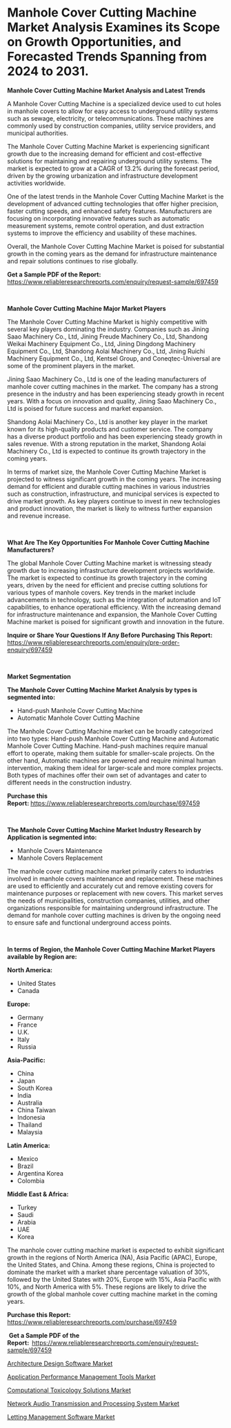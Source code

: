 <p><h1>Manhole Cover Cutting Machine Market Analysis Examines its Scope on Growth Opportunities, and Forecasted Trends Spanning from 2024 to 2031.</h1></p><p><strong>Manhole Cover Cutting Machine Market Analysis and Latest Trends</strong></p>
<p><p>A Manhole Cover Cutting Machine is a specialized device used to cut holes in manhole covers to allow for easy access to underground utility systems such as sewage, electricity, or telecommunications. These machines are commonly used by construction companies, utility service providers, and municipal authorities.</p><p>The Manhole Cover Cutting Machine Market is experiencing significant growth due to the increasing demand for efficient and cost-effective solutions for maintaining and repairing underground utility systems. The market is expected to grow at a CAGR of 13.2% during the forecast period, driven by the growing urbanization and infrastructure development activities worldwide.</p><p>One of the latest trends in the Manhole Cover Cutting Machine Market is the development of advanced cutting technologies that offer higher precision, faster cutting speeds, and enhanced safety features. Manufacturers are focusing on incorporating innovative features such as automatic measurement systems, remote control operation, and dust extraction systems to improve the efficiency and usability of these machines.</p><p>Overall, the Manhole Cover Cutting Machine Market is poised for substantial growth in the coming years as the demand for infrastructure maintenance and repair solutions continues to rise globally.</p></p>
<p><strong>Get a Sample PDF of the Report:&nbsp;</strong> <a href="https://www.reliableresearchreports.com/enquiry/request-sample/697459">https://www.reliableresearchreports.com/enquiry/request-sample/697459</a></p>
<p>&nbsp;</p>
<p><strong>Manhole Cover Cutting Machine Major Market Players</strong></p>
<p><p>The Manhole Cover Cutting Machine Market is highly competitive with several key players dominating the industry. Companies such as Jining Saao Machinery Co., Ltd, Jining Freude Machinery Co., Ltd, Shandong Weikai Machinery Equipment Co., Ltd, Jining Dingdong Machinery Equipment Co., Ltd, Shandong Aolai Machinery Co., Ltd, Jining Ruichi Machinery Equipment Co., Ltd, Kentsel Group, and Coneqtec-Universal are some of the prominent players in the market.</p><p>Jining Saao Machinery Co., Ltd is one of the leading manufacturers of manhole cover cutting machines in the market. The company has a strong presence in the industry and has been experiencing steady growth in recent years. With a focus on innovation and quality, Jining Saao Machinery Co., Ltd is poised for future success and market expansion.</p><p>Shandong Aolai Machinery Co., Ltd is another key player in the market known for its high-quality products and customer service. The company has a diverse product portfolio and has been experiencing steady growth in sales revenue. With a strong reputation in the market, Shandong Aolai Machinery Co., Ltd is expected to continue its growth trajectory in the coming years.</p><p>In terms of market size, the Manhole Cover Cutting Machine Market is projected to witness significant growth in the coming years. The increasing demand for efficient and durable cutting machines in various industries such as construction, infrastructure, and municipal services is expected to drive market growth. As key players continue to invest in new technologies and product innovation, the market is likely to witness further expansion and revenue increase.</p></p>
<p>&nbsp;</p>
<p><strong>What Are The Key Opportunities For Manhole Cover Cutting Machine Manufacturers?</strong></p>
<p><p>The global Manhole Cover Cutting Machine market is witnessing steady growth due to increasing infrastructure development projects worldwide. The market is expected to continue its growth trajectory in the coming years, driven by the need for efficient and precise cutting solutions for various types of manhole covers. Key trends in the market include advancements in technology, such as the integration of automation and IoT capabilities, to enhance operational efficiency. With the increasing demand for infrastructure maintenance and expansion, the Manhole Cover Cutting Machine market is poised for significant growth and innovation in the future.</p></p>
<p><strong>Inquire or Share Your Questions If Any Before Purchasing This Report:</strong> <a href="https://www.reliableresearchreports.com/enquiry/pre-order-enquiry/697459">https://www.reliableresearchreports.com/enquiry/pre-order-enquiry/697459</a></p>
<p>&nbsp;</p>
<p><strong>Market Segmentation</strong></p>
<p><strong>The Manhole Cover Cutting Machine Market Analysis by types is segmented into:</strong></p>
<p><ul><li>Hand-push Manhole Cover Cutting Machine</li><li>Automatic Manhole Cover Cutting Machine</li></ul></p>
<p><p>The Manhole Cover Cutting Machine market can be broadly categorized into two types: Hand-push Manhole Cover Cutting Machine and Automatic Manhole Cover Cutting Machine. Hand-push machines require manual effort to operate, making them suitable for smaller-scale projects. On the other hand, Automatic machines are powered and require minimal human intervention, making them ideal for larger-scale and more complex projects. Both types of machines offer their own set of advantages and cater to different needs in the construction industry.</p></p>
<p><strong>Purchase this Report:&nbsp;</strong><a href="https://www.reliableresearchreports.com/purchase/697459">https://www.reliableresearchreports.com/purchase/697459</a></p>
<p>&nbsp;</p>
<p><strong>The Manhole Cover Cutting Machine Market Industry Research by Application is segmented into:</strong></p>
<p><ul><li>Manhole Covers Maintenance</li><li>Manhole Covers Replacement</li></ul></p>
<p><p>The manhole cover cutting machine market primarily caters to industries involved in manhole covers maintenance and replacement. These machines are used to efficiently and accurately cut and remove existing covers for maintenance purposes or replacement with new covers. This market serves the needs of municipalities, construction companies, utilities, and other organizations responsible for maintaining underground infrastructure. The demand for manhole cover cutting machines is driven by the ongoing need to ensure safe and functional underground access points.</p></p>
<p>&nbsp;</p>
<p><strong>In terms of Region, the Manhole Cover Cutting Machine Market Players available by Region are:</strong></p>
<p>
    <p> <strong> North America: </strong>
        <ul>
            <li>United States</li>
            <li>Canada</li>
        </ul>
        </p> 
    <p> <strong> Europe: </strong>
        <ul>
            <li>Germany</li>
            <li>France</li>
            <li>U.K.</li>
            <li>Italy</li>
            <li>Russia</li>
        </ul>
        </p> 
    <p> <strong> Asia-Pacific: </strong>
        <ul>
            <li>China</li>
            <li>Japan</li>
            <li>South Korea</li>
            <li>India</li>
            <li>Australia</li>
            <li>China Taiwan</li>
            <li>Indonesia</li>
            <li>Thailand</li>
            <li>Malaysia</li>
        </ul>
        </p> 
    <p> <strong> Latin America: </strong>
        <ul>
            <li>Mexico</li>
            <li>Brazil</li>
            <li>Argentina Korea</li>
            <li>Colombia</li>
        </ul>
        </p> 
    <p> <strong> Middle East & Africa: </strong>
        <ul>
            <li>Turkey</li>
            <li>Saudi</li>
            <li>Arabia</li>
            <li>UAE</li>
            <li>Korea</li>
        </ul>
    </p>
    </p>
<p><p>The manhole cover cutting machine market is expected to exhibit significant growth in the regions of North America (NA), Asia Pacific (APAC), Europe, the United States, and China. Among these regions, China is projected to dominate the market with a market share percentage valuation of 30%, followed by the United States with 20%, Europe with 15%, Asia Pacific with 10%, and North America with 5%. These regions are likely to drive the growth of the global manhole cover cutting machine market in the coming years.</p></p>
<p><strong>Purchase this Report: </strong><a href="https://www.reliableresearchreports.com/purchase/697459">https://www.reliableresearchreports.com/purchase/697459</a></p>
<p>&nbsp;<strong>Get a Sample PDF of the Report:&nbsp;&nbsp;</strong><a href="https://www.reliableresearchreports.com/enquiry/request-sample/697459">https://www.reliableresearchreports.com/enquiry/request-sample/697459</a></p>
<p><strong></strong></p>
<p><p><a href="https://medium.com/@walterstanley64/architecture-design-software-market-share-evolution-and-market-growth-trends-2024-2031-f4c2f69b08c2">Architecture Design Software Market</a></p><p><a href="https://medium.com/@walterstanley64/application-performance-management-tools-market-trends-and-market-analysis-forecasted-for-period-00ddda02d9c9">Application Performance Management Tools Market</a></p><p><a href="https://github.com/fiixsa/Market-Research-Report-List-1/blob/main/computational-toxicology-solutions-market.md">Computational Toxicology Solutions Market</a></p><p><a href="https://github.com/cecuraprangm/Market-Research-Report-List-1/blob/main/network-audio-transmission-and-processing-system-market.md">Network Audio Transmission and Processing System Market</a></p><p><a href="https://medium.com/@javiermante/letting-management-software-market-furnishes-information-on-market-share-market-trends-and-market-a2dd48bff0a3">Letting Management Software Market</a></p></p>